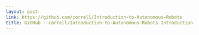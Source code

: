 ```yaml
---
layout: post
link: https://github.com/correll/Introduction-to-Autonomous-Robots
title: GitHub - correll/Introduction-to-Autonomous-Robots Introduction to Autonomous Robots
---
```

